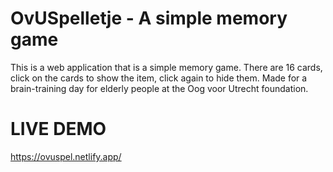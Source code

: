 # OvUSpelletje - A simple memory game

This is a web application that is a simple memory game. There are 16 cards, click on the cards to show the item, click again to hide them.
Made for a brain-training day for elderly people at the Oog voor Utrecht foundation.

# LIVE DEMO
https://ovuspel.netlify.app/
